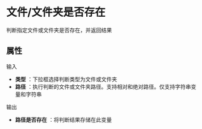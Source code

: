 # 文件/文件夹是否存在

判断指定文件或文件夹是否存在，并返回结果

## 属性

输入

- **类型** ：下拉框选择判断类型为文件或文件夹
- **路径** ：执行判断的文件或文件夹路径。支持相对和绝对路径。仅支持字符串变量和字符串

输出

- **路径是否存在** ：将判断结果存储在此变量
